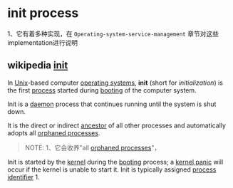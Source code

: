 # init process

1、它有着多种实现，在 `Operating-system-service-management` 章节对这些implementation进行说明

## wikipedia [init](https://en.wikipedia.org/wiki/Init)

In [Unix](https://en.wikipedia.org/wiki/Unix)-based computer [operating systems](https://en.wikipedia.org/wiki/Operating_system), **init** (short for *initialization*) is the first [process](https://en.wikipedia.org/wiki/Process_(computer_science)) started during [booting](https://en.wikipedia.org/wiki/Booting) of the computer system. 

Init is a [daemon](https://en.wikipedia.org/wiki/Daemon_(computing)) process that continues running until the system is shut down. 

It is the direct or indirect [ancestor](https://en.wikipedia.org/wiki/Parent_process) of all other processes and automatically adopts all [orphaned processes](https://en.wikipedia.org/wiki/Orphan_process). 

> NOTE: 
> 1、它会收养"all [orphaned processes](https://en.wikipedia.org/wiki/Orphan_process)"，

Init is started by the [kernel](https://en.wikipedia.org/wiki/Kernel_(computing)) during the [booting](https://en.wikipedia.org/wiki/Booting) process; a [kernel panic](https://en.wikipedia.org/wiki/Kernel_panic) will occur if the kernel is unable to start it. Init is typically assigned [process identifier](https://en.wikipedia.org/wiki/Process_identifier) 1.



